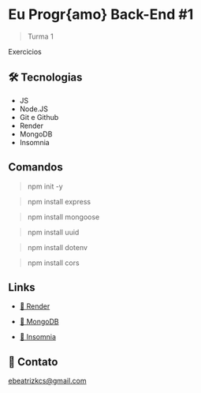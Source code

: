 # Eu Progr{amo} Back-End #1

> Turma 1

Exercicios

## 🛠 Tecnologias

- JS
- Node.JS
- Git e Github
- Render
- MongoDB
- Insomnia

## Comandos

> npm init -y

> npm install express

> npm install mongoose

> npm install uuid

> npm install dotenv

> npm install cors

## Links

- [🔗 Render](https://render.com/)

- [🔗 MongoDB](https://www.mongodb.com/)

- [🔗 Insomnia](https://insomnia.rest/)

## 💙 Contato

ebeatrizkcs@gmail.com
